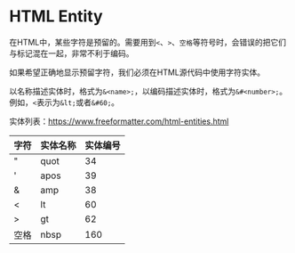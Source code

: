 # HTML Entity

在HTML中，某些字符是预留的。需要用到`<`、`>`、`空格`等符号时，会错误的把它们与标记混在一起，非常不利于编码。

如果希望正确地显示预留字符，我们必须在HTML源代码中使用字符实体。

以名称描述实体时，格式为`&<name>;`，以编码描述实体时，格式为`&#<number>;`。例如，`<`表示为`&lt;`或者`&#60;`。

实体列表：https://www.freeformatter.com/html-entities.html

| 字符 | 实体名称 | 实体编号 |
|---|---|---|
| " | quot | 34 |
| ' | apos | 39 |
| & | amp | 38 |
| <  | lt | 60 |
| >	 | gt | 62 |
| 空格 | nbsp | 160 |